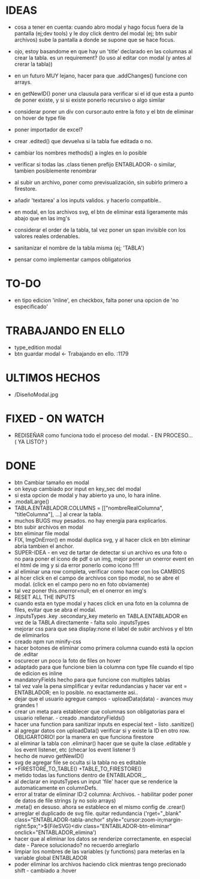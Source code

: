 # IDEAS

- cosa a tener en cuenta: cuando abro modal y hago focus fuera de la pantalla (ej;dev tools) y le doy click dentro del modal (ej; btn subir archivos) sube la pantalla a donde se supone que se hace focus.

- ojo, estoy basandome en que hay un 'title' declarado en las columnas al crear la tabla. es un requirement? (lo uso al editar con modal (y antes al crerar la tabla))
- en un futuro MUY lejano, hacer para que .addChanges() funcione con arrays.
- en getNewID() poner una clausula para verificar si el id que esta a punto de poner existe, y si si existe ponerlo recursivo o algo similar
- considerar poner un div con cursor:auto entre la foto y el btn de eliminar on hover de type file
- poner importador de excel?
- crear .edited() que devuelva si la tabla fue editada o no.
- cambiar los nombres methods() a ingles en lo posible
- verificar si todas las .class tienen prefijo ENTABLADOR- o similar, tambien posiblemente renombrar
- al subir un archivo, poner como previsualización, sin subirlo primero a firestore.

- añadir 'textarea' a los inputs validos. y hacerlo compatible..
- en modal, en los archivos svg, el btn de eliminar está ligeramente más abajo que en las img's
- considerar el order de la tabla, tal vez poner un span invisible con los valores reales ordenables.
- sanitanizar el nombre de la tabla misma (ej; 'TABLA')
- pensar como implementar campos obligatorios

# TO-DO

- en tipo edicion 'inline', en checkbox, falta poner una opcion de 'no especificado'

# TRABAJANDO EN ELLO

- type_edition modal
- btn guardar modal <- Trabajando en ello. :1179

# ULTIMOS HECHOS

- /DiseñoModal.jpg

# FIXED - ON WATCH

- REDISEÑAR como funciona todo el proceso del modal. - EN PROCESO... ( YA LISTO? )

# DONE

- btn Cambiar tamaño en modal
- on keyup cambiado por input en key_sec del modal
- si esta opcion de modal y hay abierto ya uno, lo hara inline.
- .modalLarge()
- TABLA.ENTABLADOR.COLUMNS = [["nombreRealColumna", "titleColumna"], ...] al crear la tabla.
- muchos BUGS muy pesados. no hay energía para explicarlos.
- btn subir archivos en modal
- btn eliminar file modal
- FIX, ImgOnError() en modal duplica svg, y al hacer click en btn eliminar abria tambien el anchor.
- SUPER-IDEA - en vez de tartar de detectar si un archivo es una foto o no para poner el icono de pdf o un img, mejor poner un onerror event en el html de img y si da error ponerlo como icono !!!!
- al eliminar una row completa, verificar como hacer con los CAMBIOS
- al hcer click en el campo de archivos con tipo modal, no se abre el modal. (click en el campo pero no en foto obviamente)
- tal vez poner this.onerror=null; en el onerror en img's
- RESET ALL THE INPUTS
- cuando esta en type modal y haces click en una foto en la columna de files, evitar que se abra el modal.
- .inputsTypes .key .secondary_key meterlo en TABLA.ENTABLADOR en vez de la TABLA directamente - falta solo .inputsTypes
- mejorar css para que sea display:none el label de subir archivos y el btn de eliminarlos
- creado npm run minify-css
- hacer botones de eliminar como primera columna cuando está la opcion de .editar
- oscurecer un poco la foto de files on hover
- adaptado para que funcione bien la columna con type file cuando el tipo de edicion es inline
- mandatoryFields hecho para que funcione con multiples tablas
- tal vez vale la pena simplificar y evitar redundancias y hacer var ent = ENTABLADOR; en lo posible. no exactamente asi..
- dejar que el usuario agregue campos - uploadData(data) - avances muy grandes !
- crear un meta para establecer que columnas son obligatorias para el usuario rellenar. - creado .mandatoryFields()
- hacer una function para sanitizar inputs en especial text - listo .sanitize()
- al agregar datos con uploadData() verificar si y existe la ID en otro row. OBLIGARTORIO! por la manera en que funciona firestore
- al eliminar la tabla con .eliminar() hacer que se quite la clase .editable y los event listener, etc (checar los event listener !)
- hecho de nuevo getNewID()
- svg de agregar file se oculta si la tabla no es editable
- +FIRESTORE_TO_TABLE() +TABLE_TO_FIRESTORE()
- metido todas las functions dentro de ENTABLADOR.\_.
- al declarar en inputsTypes un input 'file' hacer que se renderice la automaticamente en columnDefs.
- error al tratar de eliminar ID:2 columna: Archivos. - habilitar poder poner de datos de file strings (y no solo arrays)
- .meta() en desuso. ahora se establece en el mismo config de .crear()
- arreglar el duplicado de svg file. quitar redundancia ('rget="\_blank" class="ENTABLADOR-tabla-anchor" style="cursor:zoom-in;margin-right:5px;">${FileSVG}<div class="ENTABLADOR-btn-eliminar" onclick="ENTABLADOR_elimina')
- hacer que al eliminar los datos se renderize correctamente. en especial date - Parece solucionado? no recuerdo arreglarlo
- limpiar los nombres de las variables (y functions) para meterlas en la variable global ENTABLADOR
- poder eliminar los archivos haciendo click mientras tengo precionado shift - cambiado a :hover
